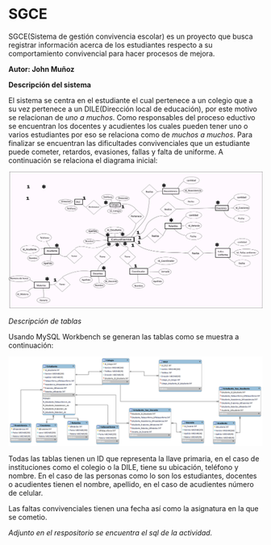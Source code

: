 # SGCE
SGCE(Sistema de gestión convivencia escolar) es un proyecto que busca registrar información acerca de los estudiantes respecto a su comportamiento convivencial para hacer procesos de mejora.

**Autor: John Muñoz**

**Descripción del sistema**

El sistema se centra en el estudiante el cual pertenece a un colegio que a su vez pertenece a un DILE(Dirección local de educación), por este motivo se relacionan de *uno a muchos*. Como responsables del proceso eductivo se encuentran los docentes y acudientes los cuales pueden tener uno o varios estudiantes por eso se relaciona como de *muchos a muchos*. Para finalizar se encuentran las dificultades convivenciales que un estudiante puede cometer, retardos, evasiones, fallas y falta de uniforme. A continuación se relaciona el diagrama inicial:

![Modelo entidad relación](https://github.com/Lic-JohnM/SGCE/blob/main/Modelo-entidad-relacion.png)

*Descripción de tablas*

Usando MySQL Workbench se generan las tablas como se muestra a continuación:

![Estructuras tablas](https://github.com/Lic-JohnM/SGCE/blob/main/Estructuras-tabla.png)

Todas las tablas tienen un ID que representa la llave primaria, en el caso de instituciones como el colegio o la DILE, tiene su ubicación, teléfono y nombre. En el caso de las personas como lo son los estudiantes, docentes o acudientes tienen el nombre, apellido, en el caso de acudientes número de celular. 

Las faltas convivenciales tienen una fecha así como la asignatura en la que se cometio.

*Adjunto en el respositorio se encuentra el sql de la actividad.*

